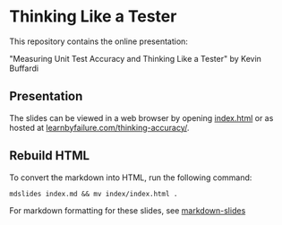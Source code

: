 # Thinking Like a Tester

This repository contains the online presentation:

"Measuring Unit Test Accuracy and Thinking Like a Tester" by Kevin Buffardi

## Presentation

The slides can be viewed in a web browser by opening [index.html](index.html) or as hosted at [learnbyfailure.com/thinking-accuracy/](https://learnbyfailure.com/thinking-accuracy/).

## Rebuild HTML

To convert the markdown into HTML, run the following command:

```
mdslides index.md && mv index/index.html .
```

For markdown formatting for these slides, see [markdown-slides](https://github.com/dadoomer/markdown-slides)